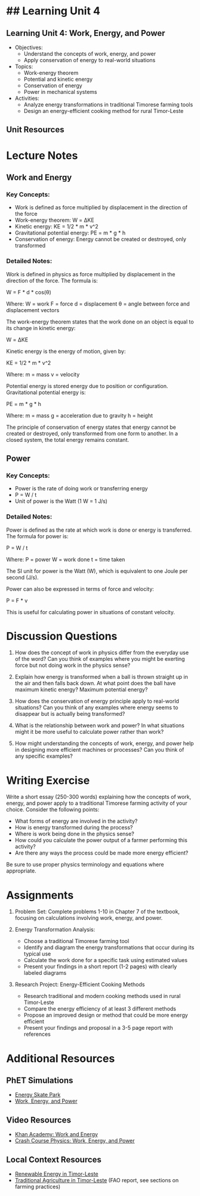 # ## Learning Unit 4

## Learning Unit 4: Work, Energy, and Power
- Objectives:
  * Understand the concepts of work, energy, and power
  * Apply conservation of energy to real-world situations
- Topics:
  * Work-energy theorem
  * Potential and kinetic energy
  * Conservation of energy
  * Power in mechanical systems
- Activities:
  * Analyze energy transformations in traditional Timorese farming tools
  * Design an energy-efficient cooking method for rural Timor-Leste

## Unit Resources

# Lecture Notes

## Work and Energy

### Key Concepts:
- Work is defined as force multiplied by displacement in the direction of the force
- Work-energy theorem: W = ΔKE 
- Kinetic energy: KE = 1/2 * m * v^2
- Gravitational potential energy: PE = m * g * h
- Conservation of energy: Energy cannot be created or destroyed, only transformed

### Detailed Notes:
Work is defined in physics as force multiplied by displacement in the direction of the force. The formula is:

W = F * d * cos(θ)

Where:
W = work
F = force
d = displacement
θ = angle between force and displacement vectors

The work-energy theorem states that the work done on an object is equal to its change in kinetic energy:

W = ΔKE

Kinetic energy is the energy of motion, given by:

KE = 1/2 * m * v^2

Where:
m = mass
v = velocity

Potential energy is stored energy due to position or configuration. Gravitational potential energy is:

PE = m * g * h

Where:
m = mass
g = acceleration due to gravity
h = height

The principle of conservation of energy states that energy cannot be created or destroyed, only transformed from one form to another. In a closed system, the total energy remains constant.

## Power

### Key Concepts:
- Power is the rate of doing work or transferring energy
- P = W / t
- Unit of power is the Watt (1 W = 1 J/s)

### Detailed Notes:
Power is defined as the rate at which work is done or energy is transferred. The formula for power is:

P = W / t

Where:
P = power
W = work done
t = time taken

The SI unit for power is the Watt (W), which is equivalent to one Joule per second (J/s).

Power can also be expressed in terms of force and velocity:

P = F * v

This is useful for calculating power in situations of constant velocity.

# Discussion Questions

1. How does the concept of work in physics differ from the everyday use of the word? Can you think of examples where you might be exerting force but not doing work in the physics sense?

2. Explain how energy is transformed when a ball is thrown straight up in the air and then falls back down. At what point does the ball have maximum kinetic energy? Maximum potential energy?

3. How does the conservation of energy principle apply to real-world situations? Can you think of any examples where energy seems to disappear but is actually being transformed?

4. What is the relationship between work and power? In what situations might it be more useful to calculate power rather than work?

5. How might understanding the concepts of work, energy, and power help in designing more efficient machines or processes? Can you think of any specific examples?

# Writing Exercise

Write a short essay (250-300 words) explaining how the concepts of work, energy, and power apply to a traditional Timorese farming activity of your choice. Consider the following points:

- What forms of energy are involved in the activity?
- How is energy transformed during the process?
- Where is work being done in the physics sense?
- How could you calculate the power output of a farmer performing this activity?
- Are there any ways the process could be made more energy efficient?

Be sure to use proper physics terminology and equations where appropriate.

# Assignments

1. Problem Set: Complete problems 1-10 in Chapter 7 of the textbook, focusing on calculations involving work, energy, and power.

2. Energy Transformation Analysis:
   - Choose a traditional Timorese farming tool
   - Identify and diagram the energy transformations that occur during its typical use
   - Calculate the work done for a specific task using estimated values
   - Present your findings in a short report (1-2 pages) with clearly labeled diagrams

3. Research Project: Energy-Efficient Cooking Methods
   - Research traditional and modern cooking methods used in rural Timor-Leste
   - Compare the energy efficiency of at least 3 different methods
   - Propose an improved design or method that could be more energy efficient
   - Present your findings and proposal in a 3-5 page report with references

# Additional Resources

## PhET Simulations
- [Energy Skate Park](https://phet.colorado.edu/en/simulation/energy-skate-park-basics)
- [Work, Energy, and Power](https://phet.colorado.edu/en/simulation/work-energy)

## Video Resources
- [Khan Academy: Work and Energy](https://www.khanacademy.org/science/physics/work-and-energy)
- [Crash Course Physics: Work, Energy, and Power](https://www.youtube.com/watch?v=w4QFJb9a8vo)

## Local Context Resources
- [Renewable Energy in Timor-Leste](https://www.undp.org/timor-leste/projects/renewable-energy-timor-leste)
- [Traditional Agriculture in Timor-Leste](https://www.fao.org/3/i3822e/i3822e.pdf) (FAO report, see sections on farming practices)